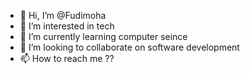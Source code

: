 - 👋 Hi, I’m @Fudimoha
- 👀 I’m interested in tech
- 🌱 I’m currently learning computer seince
- 💞️ I’m looking to collaborate on software development
- 📫 How to reach me ??
<!---
Fudimoha/Fudimoha is a ✨ special ✨ repository because its `README.md` (this file) appears on your GitHub profile.
You can click the Preview link to take a look at your changes.
--->
